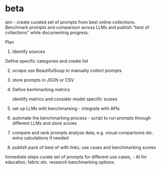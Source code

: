 # beta
aim - create curated set of prompts from best online collections. Benchmark prompts and comparison across LLMs and publish "best of collections" while documenting progress. 

Plan
1. Identify sources
   
 Define specific categories and create list

 2. scrape
    use BeautifulSoup to manually collect prompts

3. store prompts in JSON or CSV

4. Define benhmarking metrics

   identify metrics and consider model specific scores

5. set up LLMs with benchmarking - integrate with APIs

6. automate the benchmarking process - script to run prompts through different LLMs and store scores

7. compare and rank prompts
analyse data, e.g. visual comparisons etc. extra calculations if needed

8. publish pack of best of with links, use cases and benchmarking scores

Immediate steps
curate set of prompts for different use cases, - AI for education, fabric etc.
research benchmarking options. 
